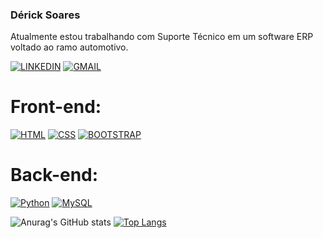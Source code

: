 ### Dérick Soares

Atualmente estou trabalhando com Suporte Técnico em um software ERP voltado ao ramo automotivo.

[![LINKEDIN](https://img.shields.io/badge/LinkedIn-0077B5?style=for-the-badge&logo=linkedin&logoColor=white)](https://www.linkedin.com/in/deeerick/)
[![GMAIL](https://img.shields.io/badge/Gmail-D14836?style=for-the-badge&logo=gmail&logoColor=white)](mailto:devdeeerick@gmail.com)

# Front-end:
[![HTML](https://img.shields.io/badge/HTML5-E34F26?style=for-the-badge&logo=html5&logoColor=white)]()
[![CSS](https://img.shields.io/badge/CSS3-1572B6?style=for-the-badge&logo=css3&logoColor=white)]()
[![BOOTSTRAP](https://img.shields.io/badge/Bootstrap-563D7C?style=for-the-badge&logo=bootstrap&logoColor=white)]()
<br>

# Back-end:
[![Python](https://img.shields.io/badge/Python-14354C?style=for-the-badge&logo=python&logoColor=white)]()
[![MySQL](https://img.shields.io/badge/MySQL-005C84?style=for-the-badge&logo=mysql&logoColor=white)]()
<br>

![Anurag's GitHub stats](https://github-readme-stats.vercel.app/api?username=Deeerick&show_icons=true&theme=dark)
[![Top Langs](https://github-readme-stats.vercel.app/api/top-langs/?username=Deeerick&layout=compact&show_icons=true&theme=dark&hide=javascript,html)](https://github.com/reenanrs1/github-readme-stats)
